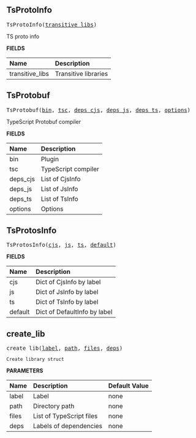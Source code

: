 <!-- Generated with Stardoc: http://skydoc.bazel.build -->

<a id="#TsProtoInfo"></a>

## TsProtoInfo

<pre>
TsProtoInfo(<a href="#TsProtoInfo-transitive_libs">transitive_libs</a>)
</pre>

TS proto info

**FIELDS**

| Name                                                    | Description          |
| :------------------------------------------------------ | :------------------- |
| <a id="TsProtoInfo-transitive_libs"></a>transitive_libs | Transitive libraries |

<a id="#TsProtobuf"></a>

## TsProtobuf

<pre>
TsProtobuf(<a href="#TsProtobuf-bin">bin</a>, <a href="#TsProtobuf-tsc">tsc</a>, <a href="#TsProtobuf-deps_cjs">deps_cjs</a>, <a href="#TsProtobuf-deps_js">deps_js</a>, <a href="#TsProtobuf-deps_ts">deps_ts</a>, <a href="#TsProtobuf-options">options</a>)
</pre>

TypeScript Protobuf compiler

**FIELDS**

| Name                                     | Description         |
| :--------------------------------------- | :------------------ |
| <a id="TsProtobuf-bin"></a>bin           | Plugin              |
| <a id="TsProtobuf-tsc"></a>tsc           | TypeScript compiler |
| <a id="TsProtobuf-deps_cjs"></a>deps_cjs | List of CjsInfo     |
| <a id="TsProtobuf-deps_js"></a>deps_js   | List of JsInfo      |
| <a id="TsProtobuf-deps_ts"></a>deps_ts   | List of TsInfo      |
| <a id="TsProtobuf-options"></a>options   | Options             |

<a id="#TsProtosInfo"></a>

## TsProtosInfo

<pre>
TsProtosInfo(<a href="#TsProtosInfo-cjs">cjs</a>, <a href="#TsProtosInfo-js">js</a>, <a href="#TsProtosInfo-ts">ts</a>, <a href="#TsProtosInfo-default">default</a>)
</pre>

**FIELDS**

| Name                                     | Description                  |
| :--------------------------------------- | :--------------------------- |
| <a id="TsProtosInfo-cjs"></a>cjs         | Dict of CjsInfo by label     |
| <a id="TsProtosInfo-js"></a>js           | Dict of JsInfo by label      |
| <a id="TsProtosInfo-ts"></a>ts           | Dict of TsInfo by label      |
| <a id="TsProtosInfo-default"></a>default | Dict of DefaultInfo by label |

<a id="#create_lib"></a>

## create_lib

<pre>
create_lib(<a href="#create_lib-label">label</a>, <a href="#create_lib-path">path</a>, <a href="#create_lib-files">files</a>, <a href="#create_lib-deps">deps</a>)
</pre>

    Create library struct

**PARAMETERS**

| Name                               | Description              | Default Value |
| :--------------------------------- | :----------------------- | :------------ |
| <a id="create_lib-label"></a>label | Label                    | none          |
| <a id="create_lib-path"></a>path   | Directory path           | none          |
| <a id="create_lib-files"></a>files | List of TypeScript files | none          |
| <a id="create_lib-deps"></a>deps   | Labels of dependencies   | none          |

